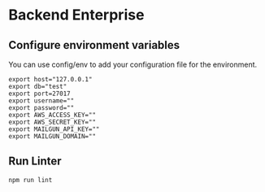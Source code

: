 # Backend Enterprise

## Configure environment variables

You can use config/env to add your configuration file for the environment.

```
export host="127.0.0.1"
export db="test"
export port=27017
export username=""
export password=""
export AWS_ACCESS_KEY=""
export AWS_SECRET_KEY=""
export MAILGUN_API_KEY=""
export MAILGUN_DOMAIN=""
```

## Run Linter

```bash
npm run lint
```

